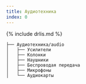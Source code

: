 ```yaml
---
title: Аудиотехника
index: 0
---
```


{% include drlis.md %}

```
├── Аудиотехника/audio
│   ├── Усилители
│   ├── Колонки
│   ├── Наушники
│   ├── Беспроводая передача
│   ├── Микрофоны
│   └── Аудиокарты
```